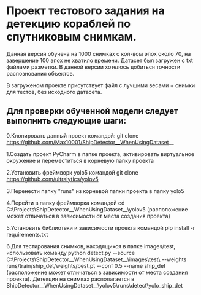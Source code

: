 # Проект тестового задания на детекцию кораблей по спутниковым снимкам. 
Данная версия обучена на 1000 снимках с кол-вом эпох около 70, на завершение 100 эпох не хватило времени. Датасет был загружен с txt файлами разметки. В данной версии хотелось добиться точности распознования объектов.

В загруженом проекте присутствует файл с лучшими весами + снимки для тестов, без исходного датасета.

## Для проверки обученной модели следует выполнить следующие шаги:
0.Клонировать    данный    проект   командой: 
git clone https://github.com/Max10001/ShipDetector__WhenUsingDataset__



1.Создать проект PyCharm в папке проекта, активировать виртуальное окружение и переместиться в корневую папку проекта

2.Установить фреймворк yolo5 командой git clone https://github.com/ultralytics/yolov5


3.Перенести папку "runs" из корневой папки проекта в папку yolo5


4.Перейти в папку фреймворка командой cd C:\Projects\ShipDetector__WhenUsingDataset__\yolov5 (расположение может отличаться в зависимости от места создания проекта)

5.Установить библиотеки и зависимости проекта командой pip install -r requirements.txt

6.Для тестирования снимков, находящихся в папке images/test, использовать команду python detect.py --source C:\Projects\ShipDetector__WhenUsingDataset__\images\test\ --weights runs/train/ship_det/weights/best.pt --conf 0.5 --name ship_det 
(расположение может отличаться в зависимости от места создания проекта). Детекция на снимках располагается в ShipDetector__WhenUsingDataset__\yolov5\runs\detect\yolo_ship_det
